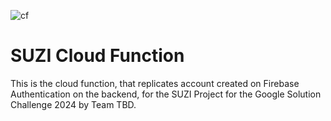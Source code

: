 ![cf](https://github.com/suzisuzisuzi/SUZI-cloudfunction/assets/81961406/10408137-b6f4-4642-b3e5-c793d2bc3961)
# SUZI Cloud Function
This is the cloud function, that replicates account created on Firebase Authentication on the backend, for the SUZI Project for the Google Solution Challenge 2024 by Team TBD.
